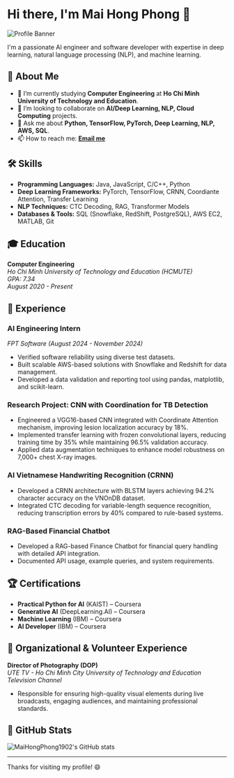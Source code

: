# Hi there, I'm Mai Hong Phong 👋

![Profile Banner](https://your-banner-image-url.com)

I'm a passionate AI engineer and software developer with expertise in deep learning, natural language processing (NLP), and machine learning.

## 🚀 About Me

- 🌱 I’m currently studying **Computer Engineering** at **Ho Chi Minh University of Technology and Education**.
- 👯 I’m looking to collaborate on **AI/Deep Learning, NLP, Cloud Computing** projects.
- 💬 Ask me about **Python, TensorFlow, PyTorch, Deep Learning, NLP, AWS, SQL**.
- 📫 How to reach me: **[Email me](mailto:maihongphong.work@gmail.com)**

## 🛠️ Skills

- **Programming Languages:** Java, JavaScript, C/C++, Python
- **Deep Learning Frameworks:** PyTorch, TensorFlow, CRNN, Coordiante Attention, Transfer Learning
- **NLP Techniques:** CTC Decoding, RAG, Transformer Models
- **Databases & Tools:** SQL (Snowflake, RedShift, PostgreSQL), AWS EC2, MATLAB, Git

## 🎓 Education

**Computer Engineering**  
*Ho Chi Minh University of Technology and Education (HCMUTE)*  
*GPA: 7.34*  
*August 2020 - Present*

## 💼 Experience

### **AI Engineering Intern**  
*FPT Software (August 2024 - November 2024)*  
- Verified software reliability using diverse test datasets.
- Built scalable AWS-based solutions with Snowflake and Redshift for data management.
- Developed a data validation and reporting tool using pandas, matplotlib, and scikit-learn.

### **Research Project: CNN with Coordination for TB Detection**
- Engineered a VGG16-based CNN integrated with Coordinate Attention mechanism, improving lesion localization accuracy by 18%.
- Implemented transfer learning with frozen convolutional layers, reducing training time by 35% while maintaining 96.5% validation accuracy.
- Applied data augmentation techniques to enhance model robustness on 7,000+ chest X-ray images.

### **AI Vietnamese Handwriting Recognition (CRNN)**
- Developed a CRNN architecture with BLSTM layers achieving 94.2% character accuracy on the VNOnDB dataset.
- Integrated CTC decoding for variable-length sequence recognition, reducing transcription errors by 40% compared to rule-based systems.

### **RAG-Based Financial Chatbot**
- Developed a RAG-based Finance Chatbot for financial query handling with detailed API integration.
- Documented API usage, example queries, and system requirements.

## 🏆 Certifications

- **Practical Python for AI** (KAIST) – Coursera
- **Generative AI** (DeepLearning.AI) – Coursera
- **Machine Learning** (IBM) – Coursera
- **AI Developer** (IBM) – Coursera

## 🎥 Organizational & Volunteer Experience

**Director of Photography (DOP)**  
*UTE TV - Ho Chi Minh City University of Technology and Education Television Channel*  
- Responsible for ensuring high-quality visual elements during live broadcasts, engaging audiences, and maintaining professional standards.

## 🌟 GitHub Stats

![MaiHongPhong1902's GitHub stats](https://github-readme-stats.vercel.app/api?username=MaiHongPhong1902&show_icons=true&hide_title=true&count_private=true&hide=prs)

---

Thanks for visiting my profile! 😄
